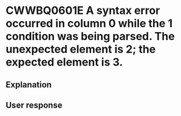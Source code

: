 # CWWBQ0601E A syntax error occurred in column 0 while the 1 condition was being parsed. The unexpected element is 2; the expected element is 3.

## Explanation

## User response